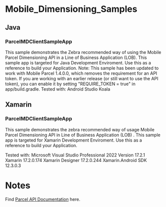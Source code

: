 # Mobile_Dimensioning_Samples

## Java
### ParcelMDClientSampleApp
This sample demonstrates the Zebra recommended way of using the Mobile Parcel Dimensioning API in a Line of Business Application (LOB). This sample app is targeted for Java Development Enviroment. Use this as a reference to build your Application.
Note: This sample has been updated to work with Mobile Parcel 1.4.0.0, which removes the requirement for an API token. If you are working with an earlier release (or still want to use the API token), you can enable it by setting "REQUIRE_TOKEN = true" in app/build.gradle.
Tested with:
Android Studio Koala

## Xamarin
### ParcelMDClientSampleApp
This sample demonstrates the zebra recommended way of  usage  Mobile Parcel Dimensioning API in Line of Business Application (LOB) . This sample app is targeted for Xamarin Development Enviroment. Use this as a reference to build your Application.

Tested with:
Microsoft Visual Studio Professional 2022 Version 17.2.1
Xamarin   17.2.0.174
Xamarin Designer   17.2.0.244
Xamarin.Android SDK   12.3.0.3

# Notes
Find [Parcel API Documentation](https://techdocs.zebra.com/mobile-parcel/latest/guide/api/) here.
